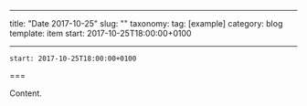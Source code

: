 
---
title: "Date 2017-10-25"
slug: ""
taxonomy:
tag: [example]
category: blog
template: item
start: 2017-10-25T18:00:00+0100

---

``start: 2017-10-25T18:00:00+0100``

===

Content.
